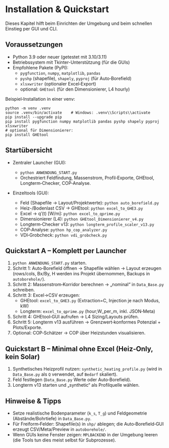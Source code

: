 # Installation & Quickstart

Dieses Kapitel hilft beim Einrichten der Umgebung und beim schnellen Einstieg per GUI und CLI.

## Voraussetzungen
- Python 3.9 oder neuer (getestet mit 3.10/3.11)
- Betriebssystem mit Tkinter-Unterstützung (für die GUIs)
- Empfohlene Pakete (PyPI):
  - `pygfunction`, `numpy`, `matplotlib`, `pandas`
  - `pyshp` (shapefile), `shapely`, `pyproj` (für Auto‑Borefield)
  - `xlsxwriter` (optionaler Excel‑Export)
  - optional: `GHEtool` (für den Dimensionierer, L4 hourly)

Beispiel‑Installation in einer venv:

```
python -m venv .venv
source .venv/bin/activate    # Windows: .venv\\Scripts\\activate
pip install --upgrade pip
pip install pygfunction numpy matplotlib pandas pyshp shapely pyproj xlsxwriter
# optional für Dimensionierer:
pip install GHEtool
```

## Startübersicht

- Zentraler Launcher (GUI):
  - `python ANWENDUNG_START.py`
  - Orchestriert Feldfindung, Massenstrom, Profil‑Exporte, GHEtool, Longterm‑Checker, COP‑Analyse.

- Einzeltools (GUI):
  - Feld (Shapefile → Layout/Projektwerte): `python auto_borefield.py`
  - Heiz-/Bodenlast CSV → GHEtool: `python excel_to_GHE3.py`
  - Excel → q′(t) [W/m]: `python excel_to_qprime.py`
  - Dimensionierer (L4): `python GHEtool_Dimensionierer_v4.py`
  - Longterm‑Checker v13: `python longterm_profile_scaler_v13.py`
  - COP‑Analyse: `python hp_cop_analyzer.py`
  - VDI‑Grobcheck: `python vdi_grobcheck.py`

## Quickstart A – Komplett per Launcher
1) `python ANWENDUNG_START.py` starten.
2) Schritt 1: Auto‑Borefield öffnen → Shapefile wählen → Layout erzeugen (rows/cols, Bx/By, H werden ins Projekt übernommen, Backups in `autoborehole/`).
3) Schritt 2: Massenstrom‑Korridor berechnen → „nominal“ in `Data_Base.py` schreiben.
4) Schritt 3: Excel→CSV erzeugen:
   - GHEtool: `excel_to_GHE3.py` (Extraction=C, Injection je nach Modus, kW)
   - Longterm: `excel_to_qprime.py` (hour;W_per_m, inkl. JSON‑Meta)
5) Schritt 4: GHEtool‑GUI aufrufen → L4 Sizing/Layouts prüfen.
6) Schritt 5: Longterm v13 ausführen → Grenzwert‑konformes Potenzial + Plots/Exporte.
7) Optional: COP‑Schätzer → COP über Heizstunden visualisieren.

## Quickstart B – Minimal ohne Excel (Heiz‑Only, kein Solar)
1) Synthetisches Heizprofil nutzen: `synthetic_heating_profile.py` (wird in `Data_Base.py` als `Q` verwendet, auf `Bedarf` skaliert).
2) Feld festlegen (`Data_Base.py` Werte oder Auto‑Borefield).
3) Longterm v13 starten und „synthetic“ als Profilquelle wählen.

## Hinweise & Tipps
- Setze realistische Bodenparameter (`k_s`, `T_g`) und Feldgeometrie (Abstände/Bohrtiefe) in `Data_Base.py`.
- Für Freiform‑Felder: Shapefile(s) in `shp/` ablegen; die Auto‑Borefield‑GUI erzeugt CSV/Meta/Preview in `autoborehole/`.
- Wenn GUIs keine Fenster zeigen: `MPLBACKEND` in der Umgebung leeren (die Tools tun dies meist selbst für Subprozesse).

